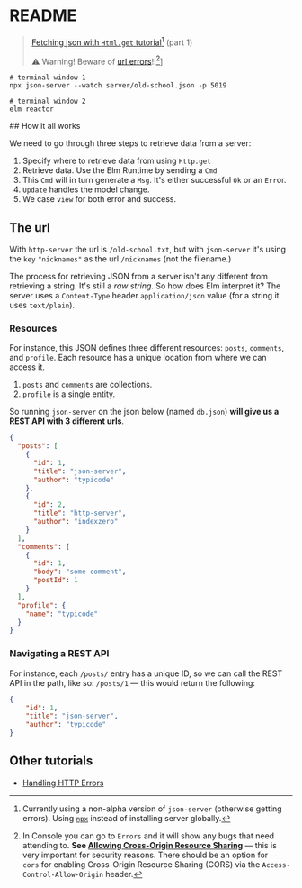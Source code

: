 # README

> [Fetching json with `Html.get` tutorial](https://elmprogramming.com/decoding-json-part-1.html)[^1] (part 1)
>
> ⚠️ Warning! Beware of [url errors](http://tinyurl.com/beginning-elm-origin-200-error)!![^2]]

```terminal
# terminal window 1
npx json-server --watch server/old-school.json -p 5019

# terminal window 2
elm reactor
```

## How it all works

We need to go through three steps to retrieve data from a server:

1. Specify where to retrieve data from using `Http.get`
2. Retrieve data. Use the Elm Runtime by sending a `Cmd`
3. This `Cmd` will in turn generate a `Msg`. It's either successful `Ok` or an `Err`or.
4. `Update` handles the model change.
5. We case `view` for both error and success.

## The url

With `http-server` the url is `/old-school.txt`, but with `json-server` it's using the `key` `"nicknames"` as the url `/nicknames` (not the filename.)

The process for retrieving JSON from a server isn't any different from retrieving a string. It's still a _raw string_. So how does Elm interpret it? The server uses a `Content-Type` header `application/json` value (for a string it uses `text/plain`).

### Resources

For instance, this JSON defines three different resources: `posts`, `comments`, and `profile`. Each resource has a unique location from where we can access it.

1. `posts` and `comments` are collections.
2. `profile` is a single entity.

So running `json-server` on the json below (named `db.json`) **will give us a REST API with 3 different urls**.

```json
{
  "posts": [
    {
      "id": 1,
      "title": "json-server",
      "author": "typicode"
    },
    {
      "id": 2,
      "title": "http-server",
      "author": "indexzero"
    }
  ],
  "comments": [
    {
      "id": 1,
      "body": "some comment",
      "postId": 1
    }
  ],
  "profile": {
    "name": "typicode"
  }
}
```

### Navigating a REST API

For instance, each `/posts/` entry has a unique ID, so we can call the REST API in the path, like so: `/posts/1` — this would return the following:

```json
{
    "id": 1,
    "title": "json-server",
    "author": "typicode"
}
```

## Other tutorials

- [Handling HTTP Errors](https://elmprogramming.com/fetching-data-using-get#handling-http-errors)


[^1]: Currently using a non-alpha version of `json-server` (otherwise getting errors). Using [`npx`](https://stackoverflow.com/a/52018825) instead of installing server globally.


[^2]: In Console you can go to `Errors` and it will show any bugs that need attending to. **See [Allowing Cross-Origin Resource Sharing](https://elmprogramming.com/fetching-data-using-get.html#allowing-cross-origin-resource-sharing)** — this is very important for security reasons. There should be an option for `--cors` for enabling Cross-Origin Resource Sharing (CORS) via the `Access-Control-Allow-Origin` header.
